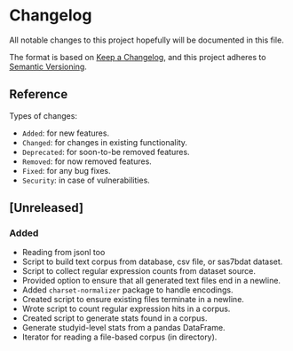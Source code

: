 # Changelog
All notable changes to this project hopefully will be documented in this file.

The format is based on [Keep a Changelog](https://keepachangelog.com/en/1.0.0/),
and this project adheres to [Semantic Versioning](https://semver.org/spec/v2.0.0.html).

## Reference

Types of changes:

* `Added`: for new features.
* `Changed`: for changes in existing functionality.
* `Deprecated`: for soon-to-be removed features.
* `Removed`: for now removed features.
* `Fixed`: for any bug fixes.
* `Security`: in case of vulnerabilities.

## [Unreleased]

### Added

* Reading from jsonl too
* Script to build text corpus from database, csv file, or sas7bdat dataset.
* Script to collect regular expression counts from dataset source.
* Provided option to ensure that all generated text files end in a newline.
* Added `charset-normalizer` package to handle encodings.
* Created script to ensure existing files terminate in a newline.
* Wrote script to count regular expression hits in a corpus.
* Created script to generate stats found in a corpus.
* Generate studyid-level stats from a pandas DataFrame.
* Iterator for reading a file-based corpus (in directory).